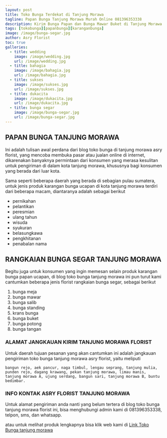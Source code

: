 ```yaml
---
layout: post
title: Toko Bunga Terdekat di Tanjung Morawa
tagline: Papan Bunga Tanjung Morawa Murah Online 081396353338
description: Kirim Bunga Papan dan Bunga Mawar Buket di Tanjung Morawa kini semakin mudah dan simpel karena hadirnya salah satu florist tanjung morawa terbaik.
tags: [tokobunga][papanbunga][karanganbunga]
image: /image/bunga-segar.jpg
author: Asry Florist
toc: true
galleries:
  - title: wedding
    image: /image/wedding.jpg
    url: /image/wedding.jpg
  - title: bahagia
    image: /image/bahagia.jpg
    url: /image/bahagia.jpg
  - title: sukses
    image: /image/sukses.jpg
    url: /image/sukses.jpg
  - title: dukacita
    image: /image/dukacita.jpg
    url: /image/dukacita.jpg
  - title: bunga segar
    image: /image/bunga-segar.jpg
    url: /image/bunga-segar.jpg
---
```


## PAPAN BUNGA TANJUNG MORAWA
Ini adalah tulisan awal perdana dari blog toko bunga di tanjung morawa asry florist, yang mencoba membuka pasar atau jualan online di internet, dikarenakan banyaknya permintaan dari konsumen yang merasa kesulitan untuk pengiriman di dalam kota tanjung morawa, khususnya bagi konsumen yang berada dari luar kota.

Sama seperti beberapa daerah yang berada di sebagian pulau sumatera, untuk jenis produk karangan bunga ucapan di kota tanjung morawa terdiri dari beberapa macam, diantaranya
adalah sebagai berikut
- pernikahan
- pelantikan
- peresmian
- ulang tahun
- wisuda
- syukuran
- belasungkawa
- pengkhitanan
- penabalan nama

## RANGKAIAN BUNGA SEGAR TANJUNG MORAWA

Begitu juga untuk konsumen yang ingin memesan selain produk karangan bunga papan ucapan, di blog toko bunga tanjung morawa ini pun turut kami cantumkan beberapa jenis florist rangkaian bunga segar, sebagai berikut
1. bunga meja
2. bunga mawar
3. bunga salib
4. bunga standing
5. krans bunga
6. bunga buket
7. bunga potong
8. bunga tangan

### ALAMAT JANGKAUAN KIRIM TANJUNG MORAWA FLORIST

Untuk daerah tujuan pesanan yang akan cantumkan ini adalah jangkauan pengiriman toko bunga tanjung morawa asry florist, yaitu meliputi

```
bangun rejo, aek pancur, naga timbul, lengau seprang, tanjung mulia, punden rejo, dagang krawang, pekan tanjung morawa, limau manis, tanjung morawa A, ujung serdang, bangun sari, tanjung morawa B, buntu bedimbar.
```

### INFO KONTAK ASRY FLORIST TANJUNG MORAWA

Untuk alamat pengiriman anda nanti yang belum tertera di blog toko bunga tanjung morawa florist ini, bisa menghubungi admin kami di 081396353338, telpon, sms, dan whatsapp.

atau untuk melihat produk lengkapnya bisa klik web kami di [Link Toko Bunga tanjung morawa](https://www.tokobungaasryflorist.com "toko bunga di tanjung morawa")
